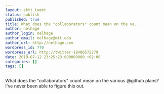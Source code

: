 ```yaml
---
layout: aktt_tweet
status: publish
published: true
title: What does the "collaborators" count mean on the va...
author: nelhage
author_login: nelhage
author_email: nelhage@mit.edu
author_url: http://nelhage.com
wordpress_id: 770
wordpress_url: http://twitter-18406572279
date: 2010-07-12 23:25:23.000000000 +02:00
categories: []
tags: []
---
```

What does the "collaborators" count mean on the various @github plans? I've never been able to figure this out.

